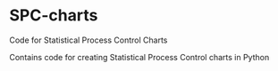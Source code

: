 # SPC-charts
Code for Statistical Process Control Charts

Contains code for creating Statistical Process Control charts in Python
